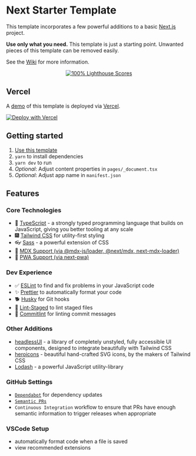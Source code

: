 # Next Starter Template
This template incorporates a few powerful additions to a basic [Next.js](https://nextjs.org) project.

**Use only what you need.** This template is just a starting point. Unwanted pieces of this template can be removed easily.

See the [Wiki](https://github.com/misikoff/next-starter-template/wiki) for more information.

<p align="center">
	<a href="https://web.dev/measure">
		<img alt="100% Lighthouse Scores" src="https://img.shields.io/badge/lighthouse-100%25-845EF7.svg?logo=lighthouse&logoColor=white&style=flat-square" />
	</a>
</p>

## Vercel

A [demo](https://next-starter-template-gamma.vercel.app) of this template is deployed via [Vercel](https://vercel.com).

[![Deploy with Vercel](https://vercel.com/button)](https://vercel.com/new/clone?repository-url=https://github.com/misikoff/next-starter-template&demo-title=New%20Feature&demo-description=A%20powerful%20Next.js%20application.&demo-url=https://nextjs.org&demo-image=https://images.unsplash.com/photo-1582135739786-3bceafcaea85?ixlib=rb-1.2.1&ixid=MnwxMjA3fDB8MHxwaG90by1wYWdlfHx8fGVufDB8fHx8&auto=format&fit=crop&w=2340&q=40)

## Getting started

1. [Use this template](https://github.com/misikoff/next-starter/generate)
2. `yarn` to install dependencies
3. `yarn dev` to run
4. *Optional*: Adjust content properties in `pages/_document.tsx`
5. *Optional*: Adjust app name in `manifest.json`

## Features

### Core Technologies
- 📖 [TypeScript](https://www.typescriptlang.org) - a strongly typed programming language that builds on JavaScript, giving you better tooling at any scale
- 🎆 [Tailwind CSS](https://github.com/tailwindlabs/tailwindcss) for utility-first styling
- 👓 [Sass](https://sass-lang.com) - a powerful extension of CSS
- 📰 [MDX Support (via @mdx-js/loader, @next/mdx, next-mdx-loader)](https://mdxjs.com/)
- 📱 [PWA Support (via next-pwa)](https://github.com/shadowwalker/next-pwa)

### Dev Experience
- ✅ [ESLint](https://eslint.org) to find and fix problems in your JavaScript code
- ✨ [Prettier](https://prettier.io) to automatically format your code
- 🐕 [Husky](https://typicode.github.io/husky) for Git hooks
- 🧹 [Lint-Staged](https://www.npmjs.com/package/lint-staged) to lint staged files
- 🧾 [Commitlint](https://commitlint.js.org) for linting commit messages

### Other Additions
- [headlessUI](https://headlessui.dev) - a library of completely unstyled, fully accessible UI components, designed to integrate beautifully with Tailwind CSS
- [heroicons](https://heroicons.com/) - beautiful hand-crafted SVG icons, by the makers of Tailwind CSS
- [Lodash](https://lodash.com) - a powerful JavaScript utility-library

### GitHub Settings
- [`Dependabot`](https://docs.github.com/en/code-security/supply-chain-security/keeping-your-dependencies-updated-automatically/configuration-options-for-dependency-updates) for dependency updates
- [`Semantic PRs`](https://github.com/zeke/semantic-pull-requests)
- `Continuous Integration` workflow to ensure that PRs have enough semantic information to trigger releases when appropriate

### VSCode Setup
- automatically format code when a file is saved
- view recommended extensions
